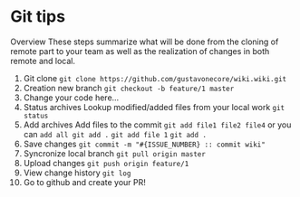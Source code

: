 Git tips
========
Overview
These steps summarize what will be done from the cloning of remote part to your team as well as the realization of changes in both remote and local.

 1. Git clone
	`git clone https://github.com/gustavonecore/wiki.wiki.git`
 2. Creation new branch
 `git checkout -b feature/1 master`
 3. Change your code here...	
 4. Status archives 
    Lookup modified/added files from your local work
	`git status`
 5. Add archives 
 Add files to the commit `git add file1 file2 file4` or you can `add all git add .`
`git add file 1` `git add .`
 6.  Save changes
`git commit -m "#{ISSUE_NUMBER} :: commit wiki"`
 7. Syncronize local branch
 `git pull origin master`
 8. Upload changes
`git push origin feature/1`
 9. View change history
 `git log`
 10. Go to github and create your PR!
